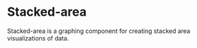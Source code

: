 # Stacked-area
Stacked-area is a graphing component for creating stacked area visualizations of data.

